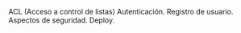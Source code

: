 ACL (Acceso a control de listas)
Autenticación.
Registro de usuario.
Aspectos de seguridad.
Deploy.
